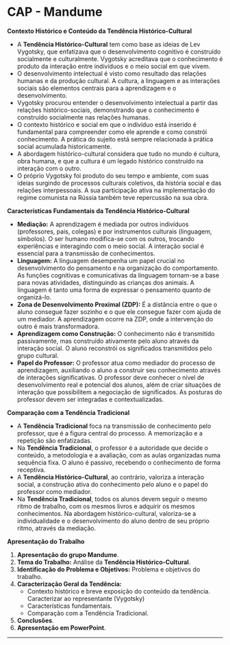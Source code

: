 # CAP - Mandume

**Contexto Histórico e Conteúdo da Tendência Histórico-Cultural**

*   A **Tendência Histórico-Cultural** tem como base as ideias de Lev Vygotsky, que enfatizava que o desenvolvimento cognitivo é construído socialmente e culturalmente. Vygotsky acreditava que o conhecimento é produto da interação entre indivíduos e o meio social em que vivem.
*   O desenvolvimento intelectual é visto como resultado das relações humanas e da produção cultural.  A cultura, a linguagem e as interações sociais são elementos centrais para a aprendizagem e o desenvolvimento.
*   Vygotsky procurou entender o desenvolvimento intelectual a partir das relações histórico-sociais, demonstrando que o conhecimento é construído socialmente nas relações humanas.
*   O contexto histórico e social em que o indivíduo está inserido é fundamental para compreender como ele aprende e como constrói conhecimento. A prática do sujeito está sempre relacionada à prática social acumulada historicamente.
*   A abordagem histórico-cultural considera que tudo no mundo é cultura, obra humana, e que a cultura é um legado histórico construído na interação com o outro.
*   O próprio Vygotsky foi produto do seu tempo e ambiente, com suas ideias surgindo de processos culturais coletivos, da história social e das relações interpessoais. A sua participação ativa na implementação do regime comunista na Rússia também teve repercussão na sua obra.

**Características Fundamentais da Tendência Histórico-Cultural**

*   **Mediação:** A aprendizagem é mediada por outros indivíduos (professores, pais, colegas) e por instrumentos culturais (linguagem, símbolos). O ser humano modifica-se com os outros, trocando experiências e interagindo com o meio social. A interação social é essencial para a transmissão de conhecimentos.
*   **Linguagem:** A linguagem desempenha um papel crucial no desenvolvimento do pensamento e na organização do comportamento. As funções cognitivas e comunicativas da linguagem tornam-se a base para novas atividades, distinguindo as crianças dos animais. A linguagem é tanto uma forma de expressar o pensamento quanto de organizá-lo.
*   **Zona de Desenvolvimento Proximal (ZDP):** É a distância entre o que o aluno consegue fazer sozinho e o que ele consegue fazer com ajuda de um mediador. A aprendizagem ocorre na ZDP, onde a intervenção do outro é mais transformadora.
*   **Aprendizagem como Construção:** O conhecimento não é transmitido passivamente, mas construído ativamente pelo aluno através da interação social. O aluno reconstrói os significados transmitidos pelo grupo cultural.
*   **Papel do Professor:** O professor atua como mediador do processo de aprendizagem, auxiliando o aluno a construir seu conhecimento através de interações significativas. O professor deve conhecer o nível de desenvolvimento real e potencial dos alunos, além de criar situações de interação que possibilitem a negociação de significados. As posturas do professor devem ser integradas e contextualizadas.

**Comparação com a Tendência Tradicional**

*   A **Tendência Tradicional** foca na transmissão de conhecimento pelo professor, que é a figura central do processo. A memorização e a repetição são enfatizadas.
*   Na **Tendência Tradicional**, o professor é a autoridade que decide o conteúdo, a metodologia e a avaliação, com as aulas organizadas numa sequência fixa. O aluno é passivo, recebendo o conhecimento de forma receptiva.
*   A **Tendência Histórico-Cultural**, ao contrário, valoriza a interação social, a construção ativa do conhecimento pelo aluno e o papel do professor como mediador.
*   Na **Tendência Tradicional**, todos os alunos devem seguir o mesmo ritmo de trabalho, com os mesmos livros e adquirir os mesmos conhecimentos. Na abordagem histórico-cultural, valoriza-se a individualidade e o desenvolvimento do aluno dentro de seu próprio ritmo, através da mediação.

**Apresentação do Trabalho**

1.  **Apresentação do grupo Mandume**.
2.  **Tema do Trabalho:** Análise da **Tendência Histórico-Cultural**.
3.  **Identificação do Problema e Objetivos:** Problema e objetivos do trabalho.
4.  **Caracterização Geral da Tendência:**
    *   Contexto histórico e breve exposição do conteúdo da tendência. Caracterizar ao representante (Vygotsky)
    *   Características fundamentais.
    *   Comparação com a Tendência Tradicional.
5.  **Conclusões**.
6.  **Apresentação em PowerPoint**.

<hr>

<!--
### Problema:
"Como a Tendência Histórico-Cultural pode contribuir para uma educação mais significativa e transformadora, considerando seus princípios de desenvolvimento social e mediação da aprendizagem?"

### Objetivos:

#### Objetivo Geral:
- Analisar e compreender os fundamentos da Tendência Histórico-Cultural e suas contribuições para o processo educativo contemporâneo.

##### Objetivos Específicos:
- Investigar o contexto histórico e social que deu origem à Tendência Histórico-Cultural
- Identificar e analisar os principais conceitos e pressupostos teóricos desenvolvidos por Vygotsky e seus colaboradores
- Comparar os princípios da Tendência Histórico-Cultural com a abordagem tradicional de ensino, evidenciando suas principais diferenças e contribuições
- Examinar as implicações práticas desta tendência para o processo de ensino-aprendizagem em contextos educacionais atuais

-->

